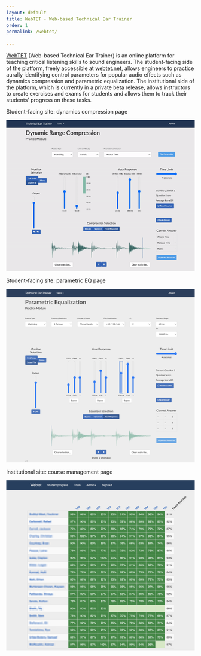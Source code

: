 ```yaml
---
layout: default
title: WebTET - Web-based Technical Ear Trainer
order: 1
permalink: /webtet/

---
```



[WebTET](http://webtet.net) (Web-based Technical Ear Trainer) is an online platform for teaching critical listening skills to sound engineers. The student-facing side of the platform, freely accessible at [webtet.net](http://webtet.net), allows engineers to practice aurally identifying control parameters for popular audio effects such as dynamics compression and parametric equalization.  The institutional side of the platform, which is currently in a private beta release, allows instructors to create exercises and exams for students and allows them to track their students' progress on these tasks. 


Student-facing site: dynamics compression page

![WebTET dynamics compression practice](/images/compression_optimize.gif)

Student-facing site: parametric EQ page

![WebTET Parametric EQ practice](/images/parametric.png)





Institutional site: course management page

![WebTET academic](/images/webtet_academic_blurred.png)
